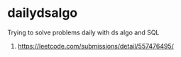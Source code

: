# dailydsalgo
Trying to solve problems daily with ds algo and SQL

1. https://leetcode.com/submissions/detail/557476495/
